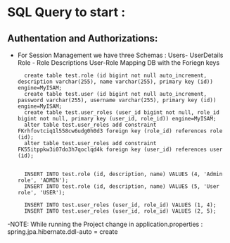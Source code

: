 # SQL Query to start :

## Authentation and Authorizations:

- For Session Management we have three Schemas :
        Users- UserDetails
        Role - Role Descriptions
        User-Role Mapping DB with the Foriegn keys
        
        
        create table test.role (id bigint not null auto_increment, description varchar(255), name varchar(255), primary key (id)) engine=MyISAM;
        create table test.user (id bigint not null auto_increment, password varchar(255), username varchar(255), primary key (id)) engine=MyISAM;
        create table test.user_roles (user_id bigint not null, role_id bigint not null, primary key (user_id, role_id)) engine=MyISAM;
        alter table test.user_roles add constraint FKrhfovtciq1l558cw6udg0h0d3 foreign key (role_id) references role (id);
        alter table test.user_roles add constraint FK55itppkw3i07do3h7qoclqd4k foreign key (user_id) references user (id);
        
        
        INSERT INTO test.role (id, description, name) VALUES (4, 'Admin role', 'ADMIN');
        INSERT INTO test.role (id, description, name) VALUES (5, 'User role', 'USER');

        INSERT INTO test.user_roles (user_id, role_id) VALUES (1, 4);
        INSERT INTO test.user_roles (user_id, role_id) VALUES (2, 5);
        
        
-NOTE: While running the Project change in application.properties : spring.jpa.hibernate.ddl-auto = create